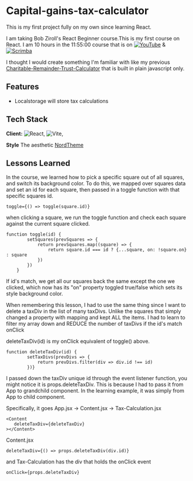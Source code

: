 # Capital-gains-tax-calculator


This is my first project fully on my own since learning React.

I am taking Bob Ziroll's React Beginner course.This is my first course on React. I am 10 hours in the 11:55:00 course that is on [![YouTube](https://img.shields.io/badge/YouTube-%23FF0000.svg?style=for-the-badge&logo=YouTube&logoColor=white)](https://youtu.be/bMknfKXIFA8) & [![Scrimba](https://img.shields.io/badge/scrimba-2B283A?style=for-the-badge&logo=scrimba&logoColor=white)](https://scrimba.com/learn/learnreact)

I thought I would create something I'm familiar with like my previous [Charitable-Remainder-Trust-Calculator](https://github.com/MooseCapital/-Charitable-Remainder-Trust-Calculator-) that is built in plain javascript only.



## Features

- Localstorage will store tax calculations


## Tech Stack

**Client:** ![React](https://img.shields.io/badge/react-%2320232a.svg?style=for-the-badge&logo=react&logoColor=%2361DAFB), ![Vite](https://img.shields.io/badge/vite-%23646CFF.svg?style=for-the-badge&logo=vite&logoColor=white), 

**Style** The aesthetic [NordTheme](https://www.nordtheme.com/)




## Lessons Learned

In the course, we learned how to pick a specific square out of all squares, and switch its background color. To do this, we mapped over squares data and set an id for each square, then passed in a toggle function with that specific squares id.
```
toggle={() => toggle(square.id)}
```
when clicking a square, we run the toggle function and check each square against the current square clicked.
```
function toggle(id) {
        setSquares(prevSquares => {
            return prevSquares.map((square) => {
                return square.id === id ? {...square, on: !square.on} : square
            })
        })
    }
```
If id's match, we get all our squares back the same except the one we clicked, which now has its "on" property toggled true/false which sets its style background color.

When remembering this lesson, I had to use the same thing since I want to delete a taxDiv in the list of many taxDivs. Unlike the squares that simply changed a property with mapping and kept ALL the items. I had to learn to filter my array down and REDUCE the number of taxDivs if the id's match onClick

deleteTaxDiv(id) is my onClick equivalent of toggle() above.
```
function deleteTaxDiv(id) {
        setTaxDivs(prevDivs => {
            return prevDivs.filter(div => div.id !== id)
        })}
```
 I passed down the taxDiv unique id through the event listener function, you might notice it is props.deleteTaxDiv. This is because I had to pass it from App to grandchild component. In the learning example, it was simply from App to child component.
 
 Specifically, it goes App.jsx -> Content.jsx -> Tax-Calculation.jsx
 ```
<Content
    deleteTaxDiv={deleteTaxDiv}
></Content>
```
Content.jsx
 ```
 deleteTaxDiv={() => props.deleteTaxDiv(div.id)}
 ```
 

and Tax-Calculation has the div that holds the onClick event
```
onClick={props.deleteTaxDiv}
```
